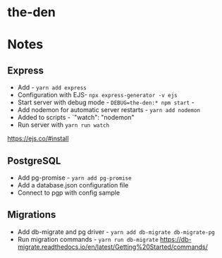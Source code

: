 # the-den

# Notes

## Express
* Add - `yarn add express`
* Configuration with EJS- `npx express-generator -v ejs`
* Start server with debug mode - `DEBUG=the-den:* npm start` -
* Add nodemon for automatic server restarts - `yarn add nodemon`
* Added to scripts - `"watch": "nodemon"
* Run server with `yarn run watch`

https://ejs.co/#install
## PostgreSQL

* Add pg-promise - `yarn add pg-promise`
* Add a database.json configuration file
* Connect to pgp with config sample

## Migrations

* Add db-migrate and pg driver - `yarn add db-migrate db-migrate-pg`
* Run migration commands - `yarn run db-migrate`
https://db-migrate.readthedocs.io/en/latest/Getting%20Started/commands/

